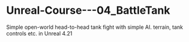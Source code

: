 # Unreal-Course---04_BattleTank
Simple open-world head-to-head tank fight with simple AI. terrain, tank controls etc. in Unreal 4.21
